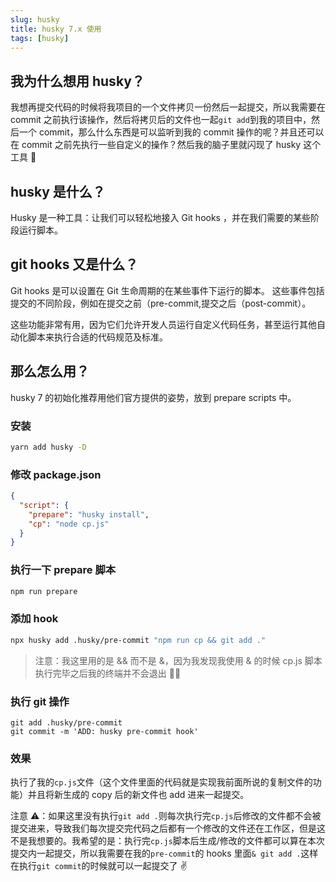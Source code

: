```yaml
---
slug: husky
title: husky 7.x 使用
tags: [husky]
---
```


## 我为什么想用 husky？

我想再提交代码的时候将我项目的一个文件拷贝一份然后一起提交，所以我需要在 commit 之前执行该操作，然后将拷贝后的文件也一起`git add`到我的项目中，然后一个 commit，那么什么东西是可以监听到我的 commit 操作的呢？并且还可以在 commit 之前先执行一些自定义的操作？然后我的脑子里就闪现了 husky 这个工具 🐶

## husky 是什么？

Husky 是一种工具：让我们可以轻松地接入 Git hooks ，并在我们需要的某些阶段运行脚本。

## git hooks 又是什么？

Git hooks 是可以设置在 Git 生命周期的在某些事件下运行的脚本。 这些事件包括提交的不同阶段，例如在提交之前（pre-commit,提交之后（post-commit）。

这些功能非常有用，因为它们允许开发人员运行自定义代码任务，甚至运行其他自动化脚本来执行合适的代码规范及标准。

## 那么怎么用？

husky 7 的初始化推荐用他们官方提供的姿势，放到 prepare scripts 中。

### 安装

```bash
yarn add husky -D
```

### 修改 package.json

```json
{
  "script": {
    "prepare": "husky install",
    "cp": "node cp.js"
  }
}
```

### 执行一下 prepare 脚本

```bash
npm run prepare
```

### 添加 hook

```bash
npx husky add .husky/pre-commit "npm run cp && git add ."
```

> 注意：我这里用的是 && 而不是 &，因为我发现我使用 & 的时候 cp.js 脚本执行完毕之后我的终端并不会退出 🤦‍♀️

### 执行 git 操作

```
git add .husky/pre-commit
git commit -m 'ADD: husky pre-commit hook'
```

### 效果

执行了我的`cp.js`文件（这个文件里面的代码就是实现我前面所说的复制文件的功能）并且将新生成的 copy 后的新文件也 add 进来一起提交。

注意 ⚠️：如果这里没有执行`git add .`则每次执行完`cp.js`后修改的文件都不会被提交进来，导致我们每次提交完代码之后都有一个修改的文件还在工作区，但是这不是我想要的。我希望的是：执行完`cp.js`脚本后生成/修改的文件都可以算在本次提交内一起提交，所以我需要在我的`pre-commit`的 hooks 里面`& git add .`这样在执行`git commit`的时候就可以一起提交了 ✌️
